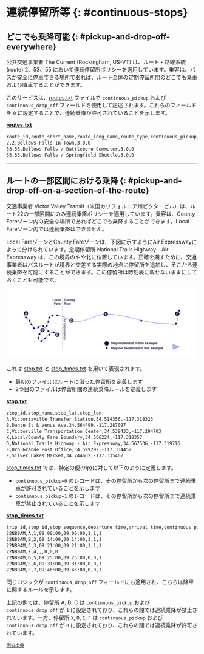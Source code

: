 # 連続停留所等 {: #continuous-stops}

## どこでも乗降可能 {: #pickup-and-drop-off-everywhere}


公共交通事業者 The Current (Rockingham, US-VT) は、ルート・路線系統(route) 2、53、55 において連続停留所ポリシーを適用しています。乗客は、バスが安全に停車できる場所であれば、ルート全体の定期停留所間のどこでも乗車および降車することができます。 

このサービスは、[routes.txt](../../reference/#routestxt) ファイルで `continuous_pickup` および `continuous_drop_off` フィールドを使用して記述されます。これらのフィールドを `0` に設定することで、連続乗降が許可されていることを示します。 

[**routes.txt**](../../reference/#routestxt)

```
route_id,route_short_name,route_long_name,route_type,continuous_pickup,continuous_drop_off
2,2,Bellows Falls In-Town,3,0,0
53,53,Bellows Falls / Battleboro Commuter,3,0,0
55,55,Bellows Falls / Springfield Shuttle,3,0,0
```

<hr>

## ルートの一部区間における乗降 {: #pickup-and-drop-off-on-a-section-of-the-route}

交通事業者 Victor Valley Transit（米国カリフォルニア州ビクタービル）は、ルート22の一部区間にのみ連続乗降ポリシーを適用しています。乗客は、County Fareゾーン内の安全な場所であればどこでも乗降することができます。Local Fareゾーン内では連続乗降はできません。

Local FareゾーンとCounty Fareゾーンは、下図に示すようにAir Expresswayによって分けられています。定期停留所 National Trails Highway - Air Expressway は、この境界のやや北に位置しています。正確を期すために、交通事業者はバスルートが境界と交差する実際の地点に停留所を追加し、そこから連続乗降を可能にすることができます。この停留所は時刻表に載せないままにしておくことも可能です。

![](../../../assets/victor-valley-transit.svg)

これは [stop.txt](../../reference/#stopstxt) と [stop_times.txt](../../reference/#stop_timestxt) を用いて表現されます。

- 最初のファイルはルートに沿った停留所を定義します
- 2つ目のファイルは停留所間の連続乗降ルールを定義します

[**stop.txt**](../../reference/#stopstxt)

```
stop_id,stop_name,stop_lat,stop_lon
A,Victoriaville Transfer Station,34.514356,-117.318323
B,Dante St & Venus Ave,34.564499,-117.287097
C,Victorville Transportation Center,34.538433,-117.294703
X,Local/County Fare Boundary,34.566224,-117.318357
D,National Trails Highway - Air Expressway,34.567536,-117.319716
E,Oro Grande Post Office,34.599292,-117.334452
F,Silver Lakes Market,34.744662,-117.335407
```

[stop_times.txt](../../reference/#stop_timestxt) では、特定の便(trip)に対して以下のように定義します。

- `continuous_pickup=0` のレコードは、その停留所から次の停留所まで連続乗車が許可されていることを示します
- `continuous_pickup=1` のレコードは、その停留所から次の停留所まで連続乗車が禁止されていることを示します

[**stop_times.txt**](../../reference/#stop_timestxt)

```
trip_id,stop_id,stop_sequence,departure_time,arrival_time,continuous_pickup,continuous_drop_off,timepoint
22NB9AM,A,1,09:00:00,09:00:00,1,1,1
22NB9AM,B,2,09:14:00,09:14:00,1,1,1
22NB9AM,C,3,09:21:00,09:21:00,1,1,1
22NB9AM,X,4,,,0,0,0
22NB9AM,D,5,09:25:00,09:25:00,0,0,1
22NB9AM,E,6,09:31:00,09:31:00,0,0,1
22NB9AM,F,7,09:46:00,09:46:00,0,0,1
```

同じロジックが `continuous_drop_off` フィールドにも適用され、こちらは降車に関するルールを示します。

上記の例では、停留所 A, B, C は `continuous_pickup` および `continuous_drop_off` が `1` に設定されており、これらの間では連続乗降が禁止されています。一方、停留所 `X`, `D`, `E`, `F` は `continuous_pickup` および `continuous_drop_off` が `0` に設定されており、これらの間では連続乗降が許可されています。

<sup>[例の出典](https://vvta.org/routes/route-22/)</sup>
